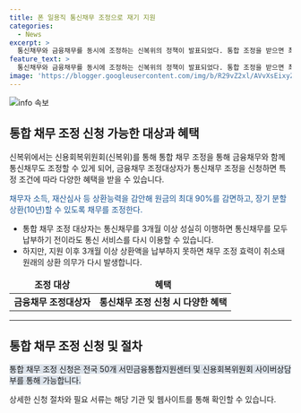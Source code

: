 ```yaml
---
title: 폰 일용직 통신채무 조정으로 재기 지원
categories:
  - News
excerpt: >
  통신채무와 금융채무를 동시에 조정하는 신복위의 정책이 발표되었다. 통합 조정을 받으면 최대 90% 감면 및 10년 상환 기간이 제공되며, 통신 서비스 제공이 중단된 채무자에게도 도움이 될 전망이다. 새로운 정책은 최대 37만 명의 통신채무자가 혜택을 받을 수 있을 것으로 예상되며, 21일부터 전국 50개 서민금융통합지원센터 및 신용회복위원회 사이버상담부를 통해 신청 가능하다.
feature_text: >
  통신채무와 금융채무를 동시에 조정하는 신복위의 정책이 발표되었다. 통합 조정을 받으면 최대 90% 감면 및 10년 상환 기간이 제공되며, 통신 서비스 제공이 중단된 채무자에게도 도움이 될 전망이다. 새로운 정책은 최대 37만 명의 통신채무자가 혜택을 받을 수 있을 것으로 예상되며, 21일부터 전국 50개 서민금융통합지원센터 및 신용회복위원회 사이버상담부를 통해 신청 가능하다.
image: 'https://blogger.googleusercontent.com/img/b/R29vZ2xl/AVvXsEixyZcFfHzMRdzZMjFBmAUKJYCLCGyLL1o632UiGVXcaFdKo_bkvkuCioo0uUKlGfBVcT3P84aROyZIXSBEx3Aw5nCQ3pTgDom1WDC4m8eifvWiAmWEEVb4x6G_l8C0QH225ldMjyaFvpxGEBGNO37VmDTDMHGhJPq73UglMfDca1-0aw/s1600/blogspot.png'
---
```


<p><img src="https://blogger.googleusercontent.com/img/b/R29vZ2xl/AVvXsEixyZcFfHzMRdzZMjFBmAUKJYCLCGyLL1o632UiGVXcaFdKo_bkvkuCioo0uUKlGfBVcT3P84aROyZIXSBEx3Aw5nCQ3pTgDom1WDC4m8eifvWiAmWEEVb4x6G_l8C0QH225ldMjyaFvpxGEBGNO37VmDTDMHGhJPq73UglMfDca1-0aw/s1600/blogspot.png" alt="info 속보" /></p>

<h2 data-ke-size="size26">통합 채무 조정 신청 가능한 대상과 혜택</h2>

<p data-ke-size="size16">신복위에서는 신용회복위원회(신복위)를 통해 통합 채무 조정을 통해 금융채무와 함께 통신채무도 조정할 수 있게 되어, 금융채무 조정대상자가 통신채무 조정을 신청하면 특정 조건에 따라 다양한 혜택을 받을 수 있습니다.</p>

<p><span style="color: #1a5490;">채무자 소득, 재산심사 등 상환능력을 감안해 원금의 최대 90%를 감면하고, 장기 분할 상환(10년)할 수 있도록 채무를 조정한다.</span></p>

<ul>
<li>통합 채무 조정 대상자는 통신채무를 3개월 이상 성실히 이행하면 통신채무를 모두 납부하기 전이라도 통신 서비스를 다시 이용할 수 있습니다.</li>
<li>하지만, 지원 이후 3개월 이상 상환액을 납부하지 못하면 채무 조정 효력이 취소돼 원래의 상환 의무가 다시 발생합니다.</li>
</ul>

<table>
<thead>
<tr>
<td style="text-align: center; height: 17px;"><b>조정 대상</b></td>
<td style="text-align: center; height: 17px;"><b>혜택</b></td>
</tr>
</thead>
<tbody>
<tr>
<td style="text-align: center; height: 17px;"><b>금융채무 조정대상자</b></td>
<td style="text-align: center; height: 17px;"><b>통신채무 조정 신청 시 다양한 혜택</b></td>
</tr>
</tbody>
</table>

<hr>

<h2 data-ke-size="size26">통합 채무 조정 신청 및 절차</h2>

<p data-ke-size="size16"><span style="background-color: #21538527;">통합 채무 조정 신청은 전국 50개 서민금융통합지원센터 및 신용회복위원회 사이버상담부를 통해 가능합니다.</span></p>

<p>상세한 신청 절차와 필요 서류는 해당 기관 및 웹사이트를 통해 확인할 수 있습니다.</p>

